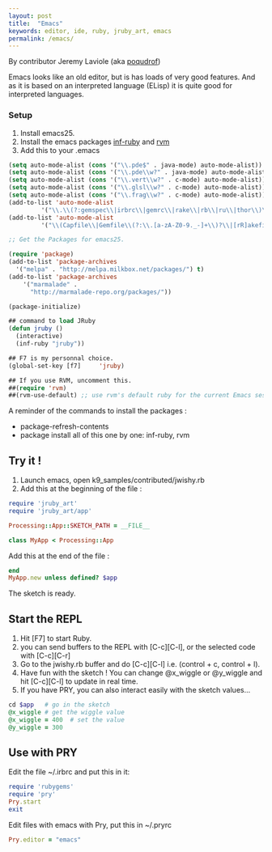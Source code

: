 ```yaml
---
layout: post
title:  "Emacs"
keywords: editor, ide, ruby, jruby_art, emacs
permalink: /emacs/
---
```


By contributor Jeremy Laviole (aka [poqudrof](https://github.com/poqudrof))

Emacs looks like an old editor, but is has loads of very good features. And as it is based on an interpreted language (ELisp) it is quite good for interpreted languages.

### Setup

1. Install emacs25.
2. Install the emacs packages [inf-ruby](https://github.com/nonsequitur/inf-ruby) and [rvm](https://github.com/senny/rvm.el)
3. Add this to your .emacs

``` lisp
(setq auto-mode-alist (cons '("\\.pde$" . java-mode) auto-mode-alist))
(setq auto-mode-alist (cons '("\\.pde\\w?" . java-mode) auto-mode-alist))
(setq auto-mode-alist (cons '("\\.vert\\w?" . c-mode) auto-mode-alist))
(setq auto-mode-alist (cons '("\\.glsl\\w?" . c-mode) auto-mode-alist))
(setq auto-mode-alist (cons '("\\.frag\\w?" . c-mode) auto-mode-alist))
(add-to-list 'auto-mode-alist
	     '("\\.\\(?:gemspec\\|irbrc\\|gemrc\\|rake\\|rb\\|ru\\|thor\\)\\'" . ruby-mode))
(add-to-list 'auto-mode-alist
	     '("\\(Capfile\\|Gemfile\\(?:\\.[a-zA-Z0-9._-]+\\)?\\|[rR]akefile\\)\\'" . ruby-mode))

;; Get the Packages for emacs25.

(require 'package)
(add-to-list 'package-archives
  '("melpa" . "http://melpa.milkbox.net/packages/") t)
(add-to-list 'package-archives
    '("marmalade" .
      "http://marmalade-repo.org/packages/"))

(package-initialize)

## command to load JRuby
(defun jruby ()
  (interactive)
  (inf-ruby "jruby"))

## F7 is my personnal choice.
(global-set-key [f7]     'jruby)

## If you use RVM, uncomment this.
##(require 'rvm)
##(rvm-use-default) ;; use rvm's default ruby for the current Emacs session
```

A reminder of the commands to install the packages :

* package-refresh-contents
* package install  all of this one by one: inf-ruby, rvm

## Try it !

1. Launch emacs, open k9_samples/contributed/jwishy.rb
2. Add this at the beginning of the file :
``` ruby
require 'jruby_art'
require 'jruby_art/app'

Processing::App::SKETCH_PATH = __FILE__

class MyApp < Processing::App
```

Add this at the end of the file : 
``` ruby
end
MyApp.new unless defined? $app
```

The sketch is ready.

## Start the REPL

1. Hit [F7] to start Ruby.
2. you can send buffers to the REPL with [C-c][C-l], or the selected code with [C-c][C-r]
3. Go to the jwishy.rb buffer and do  [C-c][C-l] i.e. (control + c, control + l).
4. Have fun with the sketch ! You can change @x_wiggle or @y_wiggle and hit [C-c][C-l] to update in real time.
5. If you have PRY, you can also interact easily with the sketch values...
``` ruby
cd $app   # go in the sketch
@x_wiggle # get the wiggle value
@x_wiggle = 400  # set the value
@y_wiggle = 300
```

## Use with PRY

Edit the file ~/.irbrc and put this in it:

``` ruby
require 'rubygems'
require 'pry'
Pry.start
exit
```

Edit files with emacs with Pry, put this in ~/.pryrc  
``` ruby
Pry.editor = "emacs"
```
